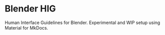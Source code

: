 # Blender HIG

Human Interface Guidelines for Blender. Experimental and WIP setup using Material for MkDocs.
